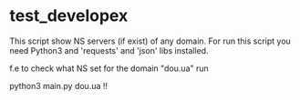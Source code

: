 # test_developex
This script show NS servers (if exist) of any domain.
For run this script you need Python3 and 'requests' and 'json' libs installed.

f.e to check what NS set for the domain "dou.ua" run

python3 main.py dou.ua !!
